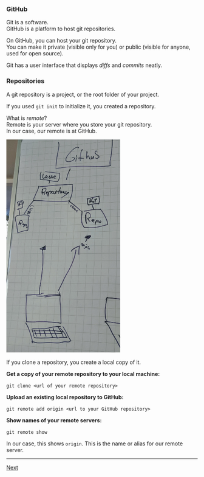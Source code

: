 ### GitHub

Git is a software.  
GitHub is a platform to host git repositories.

On GitHub, you can host your git repository.  
You can make it private (visible only for you) or public (visible for anyone, used for open source).

Git has a user interface that displays *diffs* and *commits* neatly.

### Repositories

A git repository is a project, or the root folder of your project.

If you used `git init` to initialize it, you created a repository.

What is *remote*?  
Remote is your server where you store your git repository.  
In our case, our remote is at GitHub. 

<img src="img/git-clone.jpg" width="300"/>  

If you clone a repository, you create a local copy of it.

**Get a copy of your remote repository to your local machine:**
```
git clone <url of your remote repository>
```

**Upload an existing local repository to GitHub:**
```
git remote add origin <url to your GitHub repository>
```

**Show names of your remote servers:**
```
git remote show
```
In our case, this shows `origin`. This is the name or alias for our remote server.

---

[Next](09-push-and-pull.md)
